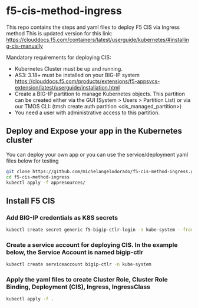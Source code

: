 # f5-cis-method-ingress

This repo contains the steps and yaml files to deploy F5 CIS via Ingress method
This is updated version for this link: https://clouddocs.f5.com/containers/latest/userguide/kubernetes/#installing-cis-manually

Mandatory requirements for deploying CIS:

- Kubernetes Cluster must be up and running.
- AS3: 3.18+ must be installed on your BIG-IP system
https://clouddocs.f5.com/products/extensions/f5-appsvcs-extension/latest/userguide/installation.html
- Create a BIG-IP partition to manage Kubernetes objects. This partition can be created either via the GUI (System > Users > Partition List) or via our TMOS CLI: (tmsh create auth partition <cis_managed_partition>)
- You need a user with administrative access to this partition.

## Deploy and Expose your app in the Kubernetes cluster

You can deploy your own app or you can use the service/deployment yaml files below for testing

```bash
git clone https://github.com/michelangelodorado/f5-cis-method-ingress.git
cd f5-cis-method-ingress
kubectl apply -f appresources/
```

## Install F5 CIS

### Add BIG-IP credentials as K8S secrets
```bash
kubectl create secret generic f5-bigip-ctlr-login -n kube-system --from-literal=username=admin --from-literal=password=<password>
```
### Create a service account for deploying CIS. In the example below, the Service Account is named bigip-ctlr
```bash
kubectl create serviceaccount bigip-ctlr -n kube-system
```
### Apply the yaml files to create Cluster Role, Cluster Role Binding, Deployment (CIS), Ingress, IngressClass
```bash
kubectl apply -f .
```

